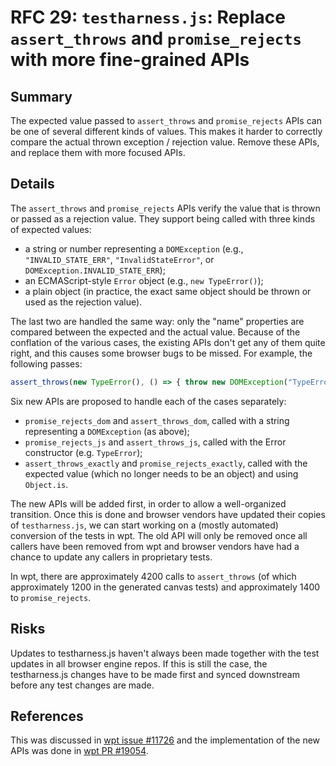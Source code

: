# RFC 29: `testharness.js`: Replace `assert_throws` and `promise_rejects` with more fine-grained APIs

## Summary

The expected value passed to `assert_throws` and `promise_rejects` APIs can be one of several different kinds of values.
This makes it harder to correctly compare the actual thrown exception / rejection value.
Remove these APIs, and replace them with more focused APIs.

## Details

The `assert_throws` and `promise_rejects` APIs verify the value that is thrown or passed as a rejection value.
They support being called with three kinds of expected values:

- a string or number representing a `DOMException` (e.g., `"INVALID_STATE_ERR"`, `"InvalidStateError"`, or `DOMException.INVALID_STATE_ERR`);
- an ECMAScript-style `Error` object (e.g., `new TypeError()`);
- a plain object (in practice, the exact same object should be thrown or used as the rejection value).

The last two are handled the same way: only the "name" properties are compared between the expected and the actual value.
Because of the conflation of the various cases, the existing APIs don't get any of them quite right, and this causes some browser bugs to be missed.
For example, the following passes:

```js
assert_throws(new TypeError(), () => { throw new DOMException("TypeError") });
```

Six new APIs are proposed to handle each of the cases separately:

- `promise_rejects_dom` and `assert_throws_dom`, called with a string representing a `DOMException` (as above);
- `promise_rejects_js` and `assert_throws_js`, called with the Error constructor (e.g. `TypeError`);
- `assert_throws_exactly` and `promise_rejects_exactly`, called with the expected value (which no longer needs to be an object) and using `Object.is`.

The new APIs will be added first, in order to allow a well-organized transition.
Once this is done and browser vendors have updated their copies of `testharness.js`, we can start working on a (mostly automated) conversion of the tests in wpt.
The old API will only be removed once all callers have been removed from wpt and browser vendors have had a chance to update any callers in proprietary tests.

In wpt, there are approximately 4200 calls to `assert_throws` (of which approximately 1200 in the generated canvas tests) and approximately 1400 to `promise_rejects`.

## Risks

Updates to testharness.js haven't always been made together with the test updates in all browser engine repos.
If this is still the case, the testharness.js changes have to be made first and synced downstream before any test changes are made.

## References

This was discussed in [wpt issue #11726](https://github.com/web-platform-tests/wpt/issues/11726) and the implementation of the new APIs was done in [wpt PR #19054](https://github.com/web-platform-tests/wpt/pull/19054).
